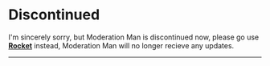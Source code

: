 # Discontinued
I'm sincerely sorry, but Moderation Man is discontinued now, please go use **[Rocket](https://github.com/Yoshiboi18303/Rocket)** instead, Moderation Man will no longer recieve any updates.

---
